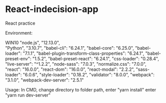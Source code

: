 # React-indecision-app
React practice

Environment:

WIN10
"node.js",  "12.13.0",<br />
"Python",   "3.10.7",
"babel-cli": "6.24.1",
"babel-core": "6.25.0",
"babel-loader": "7.1.1",
"babel-plugin-transform-class-properties": "6.24.1",
"babel-preset-env": "1.5.2",
"babel-preset-react": "6.24.1",
"css-loader": "0.28.4",
"live-server": "^1.2.2",
"node-sass": "7.0.3",
"normalize.css": "7.0.0",
"react": "16.0.0",
"react-dom": "16.0.0",
"react-modal": "2.2.2",
"sass-loader": "6.0.6",
"style-loader": "0.18.2",
"validator": "8.0.0",
"webpack": "3.1.0",
"webpack-dev-server": "2.5.1"
    
Usage:
In CMD, change directory to folder path, 
enter "yarn install"
enter "yarn run dev-server"

